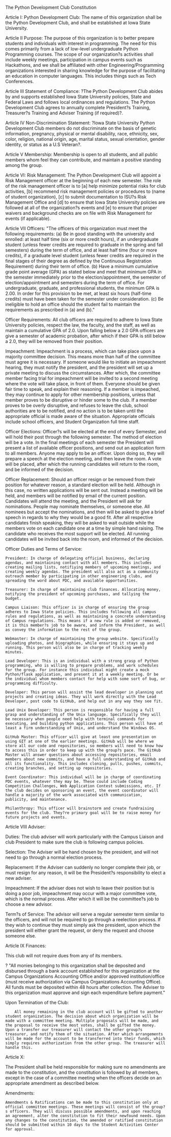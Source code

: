 The Python Development      Club Constitution Article I: Python Development Club:The name of this organization shall be the Python Development Club, and shall be established at Iowa State University. Article II Purpose: The purpose of this organization is to better prepare students and individuals with interest in programming. The need for this comes primarily from a lack of low-level undergraduate Python Programming courses. The scope of our organization?s activities shall include weekly meetings, participation in campus events such as Hackathons, and we shall be affiliated with other Engineering/Programming organizations interested in sharing knowledge for the purpose of facilitating an education in computer languages. This includes things such as Tech Conferences. Article III Statement of Compliance:  ?The Python Development Club abides by and supports established Iowa State University policies, State and Federal Laws and follows local ordinances and regulations.  The Python Development Club agrees to annually complete President?s Training, Treasurer?s Training and Adviser Training (if required)?.Article IV Non-Discrimination Statement:?Iowa State University Python Development Club members do not discriminate on the basis of genetic information, pregnancy, physical or mental disability, race, ethnicity, sex, color, religion, national origin, age, marital status, sexual orientation, gender identity, or status as a U.S Veteran?.Article V Membership: Membership is open to all students, and all public members whom feel they can contribute, and maintain a positive standing among the group. Article VI: Risk Management: The Python Development Club will appoint a Risk Management officer at the beginning of each new semester. The role of the risk management officer is to [a] help minimize potential risks for club activities, [b] recommend risk management policies or procedures to (name of student organization), [c] to submit documentation to ISU?s Risk Management Office and [d] to ensure that Iowa State University policies are followed at all of the organization?s events and [e] to ensure that proper waivers and background checks are on file with Risk Management for events (if applicable).Article VII Officers:  "The officers of this organization must meet the following requirements:(a) Be in good standing with the university and enrolled: at least half time (six or more credit hours), if an undergraduate student (unless fewer credits are required to graduate in the spring and fall semesters) during the term of office, and at least half time (four or more credits), if a graduate level student (unless fewer credits are required in the final stages of their degree as defined by the Continuous Registration Requirement) during their term of office. (b) Have a minimum cumulative grade point average (GPA) as stated below and meet that minimum GPA in the semester immediately prior to the election/appointment, the semester of election/appointment and semesters during the term of office. For undergraduate, graduate, and professional students, the minimum GPA is 2.00. In order for this provision to be met, at least six hours (half-time credits) must have been taken for the semester under consideration.(c) Be ineligible to hold an office should the student fail to maintain the requirements as prescribed in (a) and (b)."Officer Requirements:All club officers are required to adhere to Iowa State University policies, respect the law, the faculty, and the staff, as well as maintain a cumulative GPA of 2.0. Upon falling below a 2.0 GPA officers are give a semester of academic probation, after which if their GPA is still below a 2.0, they will be removed from their position. Impeachment: Impeachment is a process, which can take place upon a majority committee decision. This means more than half of the committee must agree it is necessary. If someone would like to initiate an impeachment hearing, they must notify the president, and the president will set up a private meeting to discuss the circumstances. After which, the committee member facing trial for impeachment will be invited to a second meeting where the vote will take place, in front of them. Everyone should be given fair time to speak, and explain their reasoning. If a member is impeached, they may continue to apply for other membership positions, unless that member proves to be disruptive or hinder some to the club.If a member proves to be overly disruptive, and refuses to leave the club, school authorities are to be notified, and no action is to be taken until the appropriate official is made aware of the situation. Appropriate officials include school officers, and Student Organization full time staff. Officer Elections: 	Officer?s will be elected at the end of every Semester, and will hold their post through the following semester. The method of election will be a vote. In the final meetings of each semester the President will present a list of available officer positions, and send out an application form to all members. Anyone may apply to be an officer. Upon doing so, they will prepare a speech at the election meeting, and then leave the room. A vote will be placed, after which the running candidates will return to the room, and be informed of the decision. Officer Replacement: Should an officer resign or be removed from their position for whatever reason, a standard election will be held. Although in this case, no written applications will be sent out. Instead a meeting will be held, and members will be notified by email of the current position. Candidates will attend the meeting, and the President will ask for nominations. People may nominate themselves, or someone else. All nominees but accept the nominations, and then will be asked to give a brief speech in regards to why they would be a good fit. After all respective candidates finish speaking, they will be asked to wait outside while the members vote on each candidate one at a time by simple hand raising. The candidate who receives the most support will be elected. All running candidates will be invited back into the room, and informed of the decision. Officer Duties and Terms of Service: 	President: In charge of delegating official business, declaring agendas, and maintaining contact with all members. This includes creating mailing lists, notifiying members of upcoming meetings, and creating weekly agendas. The president will also act as a community outreach member by participating in other engineering clubs, and spreading the word about PDC, and available opportunities. 	Treasurer: In charge of maintaining club finances. Allocating money, notifying the president of upcoming purchases, and tallying the budget. 	Campus Liaison: This officer is in charge of ensuring the group adheres to Iowa State policies. This includes following all campus rules and regulations, as well as maintaining a concrete understanding of Campus regulations. This means if a new rule is added or removed, it is this member?s job to be aware, and inform the President, as well as convey the information to the rest of the group. 	Webmaster: In charge of maintaining the group website. Specifically uploading photos, and biographies, while ensuring it stays up and running. This person will also be in charge of tracking weekly minutes. 	Lead Developer: This is an individual with a strong grasp of Python programming, who is willing to prepare problems, and work schedules for the group. For instance this individual might create a mock Python/flask application, and present it at a weekly meeting. Or be the individual whom members contact for help with some sort of bug, or programming difficulty. 	Developer: This person will assist the lead developer in planning out projects and creating ideas. They will work directly with the Lead Developer, post code to GitHub, and help out in any way they see fit. 	Lead Unix Developer: This person is responsible for having a full grasp and understanding of the Unix language. Specifically they will be necessary when people need help with terminal commands for executing, and building python applications. This person will have at least a firm understanding of Unix, and understand the Windows OS. 		GitHub Master: This officer will give at least one presentation on using GIT at one of the earlier meetings. GitHub will be where we store all our code and repositories, so members will need to know how to access this in order to keep up with the group?s pace. The GitHub Master will answer questions about accessing repositories, email members about new commits, and have a full understanding of GitHub and all its functionality. This includes cloning, pulls, pushes, commits, creating branches, and setting up repositories. 	Event Coordinator: This individual will be in charge of coordinating PDC events, whatever they may be. These could include Coding Competition Challenges, Web Application Contest submissions, etc. If the club decides on sponsoring an event, the event coordinator will handle a majority of the work associated with communication, publicity, and maintenance. 	Philanthropy: This officer will brainstorm and create fundraising events for the club. They?re primary goal will be to raise money for future projects and events. Article VIII Adviser: Duties: 	The club adviser will work particularly with the Campus Liaison and club President to make sure the club is following campus policies. Selection: The Adviser will be hand chosen by the president, and will not need to go through a normal election process.Replacement:  If the Adviser can suddenly no longer complete their job, or must resign for any reason, it will be the President?s responsibility to elect a new adviser. Impeachment: If the adviser does not wish to leave their position but is doing a poor job, impeachment may occur with a major committee vote, which is the normal process. After which it will be the committee?s job to choose a new advisor.Term?s of Service:  The advisor will serve a regular semester term similar to the officers, and will not be required to go through a reelection process. If they wish to continue they must simply ask the president, upon which the president will either grant the request, or deny the request and choose someone else. Article IX Finances: This club will not require dues from any of its members. ?		"All monies belonging to this organization shall be deposited and disbursed through a bank account established for this organization at the Campus Organizations Accounting Office and/or approved institution/office (must receive authorization via Campus Organizations Accounting Office). All funds must be deposited within 48 hours after collection. The Adviser to this organization must approve and sign each expenditure before payment."Upon Termination of the Club: 		All money remaining in the club account will be gifted to another student organization. The decision about which organization will be made with a committee meeting. Multiple proposals will be made, and the proposal to receive the most votes, shall be gifted the money. Upon a transfer our treasurer will contact the other group?s treasurer, and notify them of the situation. After which arrangements will be made for the account to be transferred into their funds, which simply requires authorization from the other group. The treasurer will handle this. Article X: The President shall be held responsible for making sure no amendments are made to the constitution, and the constitution is followed by all members, except in the case of a committee meeting when the officers decide on an appropriate amendment as described below. 	Amendments: 	Amendments & Ratifications can be made to this constitution only at official committee meetings. These meetings will consist of the group?s officers. They will discuss possible amendments, and upon reaching an agreement, alter the constitution to fit their newfound needs. Upon any changes to the constitution, the amended or ratified constitution should be submitted within 10 days to the Student Activities Center for approval.
